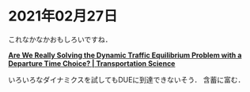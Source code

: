 # 2021年02月27日 


これなかなかおもしろいですね．


**[Are We Really Solving the Dynamic Traffic Equilibrium Problem with a Departure Time Choice? | Transportation Science](https://pubsonline.informs.org/doi/abs/10.1287/trsc.2017.0764)**



いろいろなダイナミクスを試してもDUEに到達できないそう．
含蓄に富む．